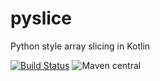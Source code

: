 # pyslice

Python style array slicing in Kotlin

[![Build Status](https://travis-ci.org/PravSonawane/pyslice.svg?branch=master)](https://travis-ci.org/PravSonawane/pyslice)
 ![Maven central](https://img.shields.io/maven-central/v/io.github.pravsonawane/pyslice.svg)
